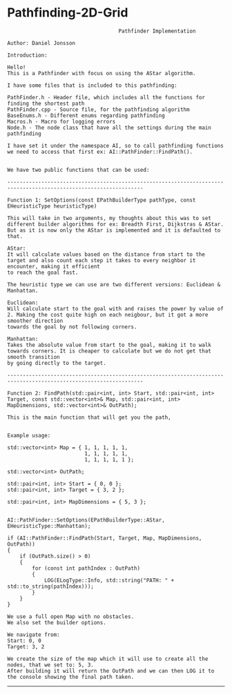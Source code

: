 # Pathfinding-2D-Grid


										Pathfinder Implementation

	Author: Daniel Jonsson

	Introduction:

	Hello!
	This is a Pathfinder with focus on using the AStar algorithm.

	I have some files that is included to this pathfinding:

	PathFinder.h - Header file, which includes all the functions for finding the shortest path
	PathFinder.cpp - Source file, for the pathfinding algorithm
	BaseEnums.h - Different enums regarding pathfinding
	Macros.h - Macro for logging errors
	Node.h - The node class that have all the settings during the main pathfinding

	I have set it under the namespace AI, so to call pathfinding functions we need to access that first ex: AI::PathFinder::FindPath().


	We have two public functions that can be used:

	------------------------------------------------------------------------------------------------------------------

	Function 1: SetOptions(const EPathBuilderType pathType, const EHeuristicType heuristicType)

	This will take in two arguments, my thoughts about this was to set different builder algorithms for ex: Breadth First, Dijkstras & AStar.
	But as it is now only the AStar is implemented and it is defaulted to that.

	AStar:
	It will calculate values based on the distance from start to the target and also count each step it takes to every neighbor it encounter, making it efficient
	to reach the goal fast.

	The heuristic type we can use are two different versions: Euclidean & Manhattan.

	Euclidean:
	Will calculate start to the goal with and raises the power by value of 2. Making the cost quite high on each neigbour, but it got a more smoother direction
	towards the goal by not following corners.

	Manhattan:
	Takes the absolute value from start to the goal, making it to walk towards corners. It is cheaper to calculate but we do not get that smooth transition
	by going directly to the target.

	------------------------------------------------------------------------------------------------------------------

	Function 2: FindPath(std::pair<int, int> Start, std::pair<int, int> Target, const std::vector<int>& Map, std::pair<int, int> MapDimensions, std::vector<int>& OutPath);

	This is the main function that will get you the path,


	Example usage:

	std::vector<int> Map = { 1, 1, 1, 1, 1, 
	                         1, 1, 1, 1, 1, 
	                         1, 1, 1, 1, 1 };
                    
	std::vector<int> OutPath;

	std::pair<int, int> Start = { 0, 0 };
	std::pair<int, int> Target = { 3, 2 };

	std::pair<int, int> MapDimensions = { 5, 3 };


	AI::PathFinder::SetOptions(EPathBuilderType::AStar, EHeuristicType::Manhattan);

	if (AI::PathFinder::FindPath(Start, Target, Map, MapDimensions, OutPath))
	{
		if (OutPath.size() > 0)
		{
			for (const int pathIndex : OutPath)
			{
				LOG(ELogType::Info, std::string("PATH: " + std::to_string(pathIndex)));
			}
		}
	}

	We use a full open Map with no obstacles.
	We also set the builder options.

	We navigate from:
	Start: 0, 0
	Target: 3, 2

	We create the size of the map which it will use to create all the nodes, that we set to: 5, 3.
	After building it will return the OutPath and we can then LOG it to the console showing the final path taken.

------------------------------------------------------------------------------------------------------------------
